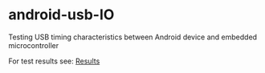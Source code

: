 # android-usb-IO
Testing USB timing characteristics between Android device and embedded microcontroller

For test results see: [Results](results.md)
